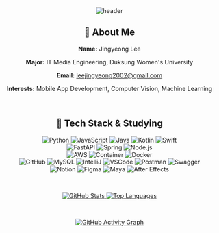 <div align="center">
  <img src="https://capsule-render.vercel.app/api?type=waving&color=timeGradient&text=Welcome%20to%20Jingyeong's%20GitHub&animation=twinkling&fontSize=25&fontAlignY=40&fontAlign=50&height=200" alt="header" />
</div>

<h2 align="center">🐥 About Me</h2>
<div align="center">
  <p><strong>Name:</strong> Jingyeong Lee</p>
  <p><strong>Major:</strong> IT Media Engineering, Duksung Women's University</p>
  <p><strong>Email:</strong> <a href="mailto:leejingyeong2002@gmail.com">leejingyeong2002@gmail.com</a></p>
  <p><strong>Interests:</strong> Mobile App Development, Computer Vision, Machine Learning</p>
</div>

&nbsp;

<h2 align="center">🔗 Tech Stack & Studying</h2>
<div align="center">
  <img src="https://img.shields.io/badge/Python-3776AB?style=flat-square&logo=python&logoColor=white" alt="Python" />
  <img src="https://img.shields.io/badge/JavaScript-F7DF1E?style=flat-square&logo=javascript&logoColor=black" alt="JavaScript" />
  <img src="https://img.shields.io/badge/Java-007396?style=flat-square&logo=java&logoColor=white" alt="Java" />
  <img src="https://img.shields.io/badge/Kotlin-0095D5?style=flat-square&logo=kotlin&logoColor=white" alt="Kotlin" />
  <img src="https://img.shields.io/badge/Swift-F05138?style=flat-square&logo=swift&logoColor=white" alt="Swift" />
</div>
<div align="center">
  <img src="https://img.shields.io/badge/FastAPI-009688?style=flat-square&logo=fastapi&logoColor=white" alt="FastAPI" />
  <img src="https://img.shields.io/badge/Spring-6DB33F?style=flat-square&logo=spring&logoColor=white" alt="Spring" />
  <img src="https://img.shields.io/badge/Node.js-339933?style=flat-square&logo=node.js&logoColor=white" alt="Node.js" />
</div>
<div align="center">
  <img src="https://img.shields.io/badge/AWS-232F3E?style=flat-square&logo=amazon-aws&logoColor=white" alt="AWS" />
  <img src="https://img.shields.io/badge/Container-FF6C37?style=flat-square&logo=containerd&logoColor=white" alt="Container" />
  <img src="https://img.shields.io/badge/Docker-2496ED?style=flat-square&logo=docker&logoColor=white" alt="Docker" />
</div>
<div align="center">
  <img src="https://img.shields.io/badge/GitHub-181717?style=flat-square&logo=github&logoColor=white" alt="GitHub" />
  <img src="https://img.shields.io/badge/MySQL-4479A1?style=flat-square&logo=mysql&logoColor=white" alt="MySQL" />
  <img src="https://img.shields.io/badge/IntelliJ-000000?style=flat-square&logo=intellijidea&logoColor=white" alt="IntelliJ" />
  <img src="https://img.shields.io/badge/VS%20Code-007ACC?style=flat-square&logo=visualstudio&logoColor=white" alt="VSCode" />
  <img src="https://img.shields.io/badge/Postman-FF6C37?style=flat-square&logo=postman&logoColor=white" alt="Postman" />
  <img src="https://img.shields.io/badge/Swagger-85EA2D?style=flat-square&logo=swagger&logoColor=black" alt="Swagger" />
</div>
<div align="center">
  <img src="https://img.shields.io/badge/Notion-000000?style=flat-square&logo=notion&logoColor=white" alt="Notion" />
  <img src="https://img.shields.io/badge/Figma-F24E1E?style=flat-square&logo=figma&logoColor=white" alt="Figma" />
  <img src="https://img.shields.io/badge/Maya-000000?style=flat-square&logo=autodesk&logoColor=white" alt="Maya" />
  <img src="https://img.shields.io/badge/After%20Effects-9999FF?style=flat-square&logo=adobeaftereffects&logoColor=white" alt="After Effects" />
</div>

&nbsp;

<div align="center">
  <a href="https://github.com/alschlee">
    <img src="https://github-readme-stats.vercel.app/api?username=alschlee&theme=blue-green&show_icons=true" alt="GitHub Stats" />
  </a>
  <a href="https://github.com/alschlee">
    <img src="https://github-readme-stats.vercel.app/api/top-langs/?username=alschlee&theme=blue-green&layout=compact" alt="Top Languages" />
  </a>
  
  &nbsp;

  <a href="https://github.com/ashutosh00710/github-readme-activity-graph">
    <img src="https://github-readme-activity-graph.vercel.app/graph?username=alschlee&theme=github-compact" alt="GitHub Activity Graph" />
  </a>
</div>
